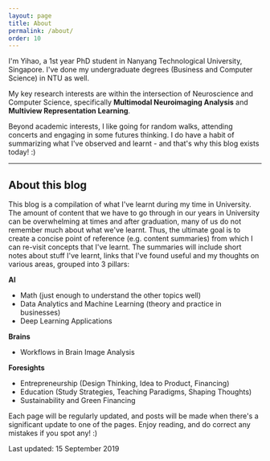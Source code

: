 ```yaml
---
layout: page
title: About
permalink: /about/
order: 10
---
```

 
I'm Yihao, a 1st year PhD student in Nanyang Technological University, Singapore. I've done my undergraduate degrees (Business and Computer Science) in NTU as well.

My key research interests are within the intersection of Neuroscience and Computer Science, specifically **Multimodal Neuroimaging Analysis** and **Multiview Representation Learning**. 

Beyond academic interests, I like going for random walks, attending concerts and engaging in some futures thinking. I do have a habit of summarizing what I've observed and learnt - and that's why this blog exists today! :)

--- 

## About this blog

This blog is a compilation of what I've learnt during my time in University. The amount of content that we have to go through in our years in University can be overwhelming at times and after graduation, many of us do not remember much about what we've learnt. Thus, the ultimate goal is to create a concise point of reference (e.g. content summaries) from which I can re-visit concepts that I've learnt. The summaries will include short notes about stuff I've learnt, links that I've found useful and my thoughts on various areas, grouped into 3 pillars:

**AI**
* Math (just enough to understand the other topics well)
* Data Analytics and Machine Learning (theory and practice in businesses)
* Deep Learning Applications

**Brains**
* Workflows in Brain Image Analysis

**Foresights**
* Entrepreneurship (Design Thinking, Idea to Product, Financing)
* Education (Study Strategies, Teaching Paradigms, Shaping Thoughts)
* Sustainability and Green Financing 

Each page will be regularly updated, and posts will be made when there's a significant update to one of the pages. Enjoy reading, and do correct any mistakes if you spot any! :)


Last updated: 15 September 2019